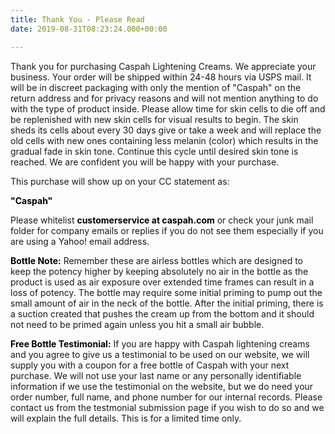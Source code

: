 ```yaml
---
title: Thank You - Please Read
date: 2019-08-31T08:23:24.000+00:00

---
```

Thank you for purchasing Caspah Lightening Creams. We appreciate your business. Your order will be shipped within 24-48 hours via USPS mail. It will be in discreet packaging with only the mention of "Caspah" on the return address and for privacy reasons and will not mention anything to do with the type of product inside. Please allow time for skin cells to die off and be replenished with new skin cells for visual results to begin. The skin sheds its cells about every 30 days give or take a week and will replace the old cells with new ones containing less melanin (color) which results in the gradual fade in skin tone. Continue this cycle until desired skin tone is reached. We are confident you will be happy with your purchase.


This purchase will show up on your CC statement as:

<b style="color:#000000">"Caspah"</b>

Please whitelist <b style="color:#000000">customerservice at caspah.com</b> or check your junk mail folder for company emails or replies if you do not see them especially if you are using a Yahoo! email address.


<b style="color:#000000">Bottle Note:</b> Remember these are airless bottles which are designed to keep the potency higher by keeping absolutely no air in the bottle as the product is used as air exposure over extended time frames can result in a loss of potency. The bottle may require some initial priming to pump out the small amount of air in the neck of the bottle. After the initial priming, there is a suction created that pushes the cream up from the bottom and it should not need to be primed again unless you hit a small air bubble.


<b style="color:#000000">Free Bottle Testimonial:</b> If you are happy with Caspah lightening creams and you agree to give us a testimonial to be used on our website, we will supply you with a coupon for a free bottle of Caspah with your next purchase. We will not use your last name or any personally identifiable information if we use the testimonial on the website, but we do need your order number, full name, and phone number for our internal records. Please contact us from the testmonial submission page if you wish to do so and we will explain the full details. This is for a limited time only.
